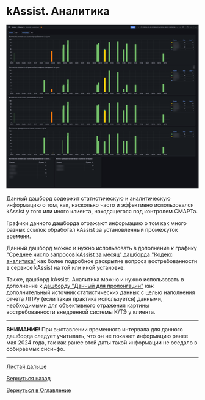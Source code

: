 # kAssist. Аналитика

![Дашборд kAssist. Аналитика](img/kassist-analytics/02.png "Дашборд kAssist. Аналитика")

Данный дашборд содержит статистическую и аналитическую информацию о том, как, насколько часто и эффективно использовался
kAssist у того или иного клиента, находящегося под контролем СМАРТа.

Графики данного дашборда отражают информацию о том как много разных ссылок обработал kAssist за установленный промежуток
времени.

Данный дашборд можно и нужно использовать в дополнение к графику ["Среднее число запросов kAssist за месяц" дашборда 
"Кодекс аналитика"](062-kodeks-analytics#среднее-число-запросов-kassist-за-месяц) как более подробное раскрытие 
вопроса востребованности в сервисе kAssist на той или иной установке.

Также, дашборд kAssist. Аналитика можно и нужно использовать в дополнение к [дашборду "Данный для пролонгации"](064-prolongation)
как дополнительный источник статистических данных с целью наполнения отчета ЛПРу (если такая практика используется) данными,
необходимыми для объективного отражения картины востребованности внедренной системы К/ТЭ у клиента.

---

**ВНИМАНИЕ!** При выставлении временного интервала для данного дашборда следует учитывать, что он не покажет информацию 
ранее мая 2024 года, так как ранее этой даты такой информации не оседало в собираемых сисинфо.

---

[Листай дальше](079-server-availability.md)

[Вернуться назад](060-dashboards.md)

[Вернуться в Оглавление](Readme.md)
